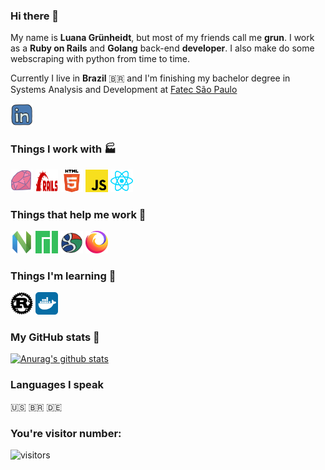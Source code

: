 ### Hi there 👋

My name is **Luana Grünheidt**, but most of my friends call me **grun**. I work as a **Ruby on Rails** and **Golang** back-end **developer**. I also make do some webscraping with python from time to time. 

Currently I live in **Brazil** :brazil: and I'm finishing my bachelor degree in Systems Analysis and Development at [Fatec São Paulo](https://en.wikipedia.org/wiki/S%C3%A3o_Paulo_State_Technological_College)

<a href="https://www.linkedin.com/in/lucasgrunheidt/" target="_blank">
  <img height="36" width="36" src="https://raw.githubusercontent.com/grun00/grun00/master/icons/linkedin.svg"/>
</a>

### Things I work with :factory:
<a href='https://www.ruby-lang.org/en/' target="_blank"><img height="36" width="36" src="https://raw.githubusercontent.com/grun00/grun00/master/icons/ruby.svg"/></a> <a href='https://rubyonrails.org/' target='_blank'><img height="36" width="36" fill='red' src="https://raw.githubusercontent.com/grun00/grun00/master/icons/rubyonrails.svg"/></a> <a href='https://developer.mozilla.org/en-US/docs/Web/Guide/HTML/HTML5' target='_blank'><img height="36" width="36" src="https://raw.githubusercontent.com/grun00/grun00/master/icons/html5.svg"/></a> <a href='https://developer.mozilla.org/en-US/docs/Web/JavaScript' target='_blank'><img height="36" width="36" src="https://raw.githubusercontent.com/grun00/grun00/master/icons/javascript.svg"/></a> <a href='https://reactjs.org/' target='_blank'><img height="36" width="36" src="https://raw.githubusercontent.com/grun00/grun00/master/icons/react.svg"/></a>


### Things that help me work :trolleybus:

<a href='https://neovim.io/' target='_blank'><img height="36" width="36" src="https://raw.githubusercontent.com/grun00/grun00/master/icons/neovim.svg"/></a> <a href='https://manjaro.org/' target='_blank'><img height="36" width="36" src="https://raw.githubusercontent.com/grun00/grun00/master/icons/manjaro.svg"/></a> <a href='https://www.google.com/' target='_blank'><img height="36" width="36" src="https://raw.githubusercontent.com/grun00/grun00/master/icons/google.svg"/></a> <a href='https://www.mozilla.org/en-US/firefox/new/' target='_blank'><img height="36" width="36" src="https://raw.githubusercontent.com/grun00/grun00/master/icons/firefoxbrowser.svg"/></a>

### Things I'm learning :thought_balloon:

<a href='https://www.rust-lang.org/' target='_blank'><img height="36" width="36" src="https://raw.githubusercontent.com/grun00/grun00/master/icons/rust.svg"/></a> <a href='https://www.docker.com/' target='_blank'><img height="36" width="36" src="https://raw.githubusercontent.com/grun00/grun00/master/icons/docker.svg"/></a>

### My GitHub stats :game_die:

[![Anurag's github stats](https://github-readme-stats.vercel.app/api?username=grun00&count_private=true&show_icons=true&theme=gruvbox)](https://github.com/anuraghazra/github-readme-stats)

### Languages I speak
:us:
:brazil:
:de:

### You're visitor number:

![visitors](https://visitor-badge.glitch.me/badge?page_id=grun00.grun00)
